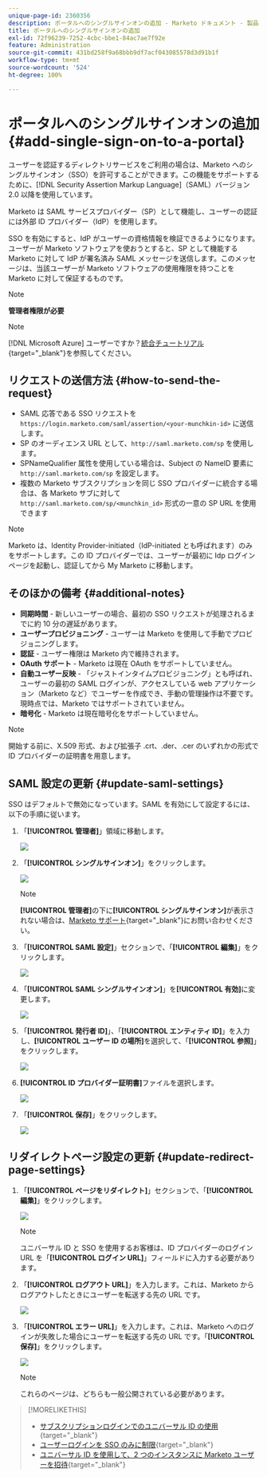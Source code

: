 ```yaml
---
unique-page-id: 2360356
description: ポータルへのシングルサインオンの追加 - Marketo ドキュメント - 製品ドキュメント
title: ポータルへのシングルサインオンの追加
exl-id: 72f96239-7252-4cbc-bbe1-84ac7ae7f92e
feature: Administration
source-git-commit: 431bd258f9a68bbb9df7acf043085578d3d91b1f
workflow-type: tm+mt
source-wordcount: '524'
ht-degree: 100%

---
```


# ポータルへのシングルサインオンの追加 {#add-single-sign-on-to-a-portal}

ユーザーを認証するディレクトリサービスをご利用の場合は、Marketo へのシングルサインオン（SSO）を許可することができます。この機能をサポートするために、[!DNL Security Assertion Markup Language]（SAML）バージョン 2.0 以降を使用しています。

Marketo は SAML サービスプロバイダー（SP）として機能し、ユーザーの認証には外部 ID プロバイダー（IdP）を使用します。

SSO を有効にすると、IdP がユーザーの資格情報を検証できるようになります。ユーザーが Marketo ソフトウェアを使おうとすると、SP として機能する Marketo に対して IdP が署名済み SAML メッセージを送信します。このメッセージは、当該ユーザーが Marketo ソフトウェアの使用権限を持つことを Marketo に対して保証するものです。

>[!NOTE]
>
>**管理者権限が必要**

>[!NOTE]
>
>[!DNL Microsoft Azure] ユーザーですか？[統合チュートリアル](https://azure.microsoft.com/ja-jp/documentation/articles/active-directory-saas-marketo-tutorial/){target="_blank"}を参照してください。

## リクエストの送信方法 {#how-to-send-the-request}

* SAML 応答である SSO リクエストを `https://login.marketo.com/saml/assertion/<your-munchkin-id>` に送信します。
* SP のオーディエンス URL として、`http://saml.marketo.com/sp` を使用します。
* SPNameQualifier 属性を使用している場合は、Subject の NameID 要素に `http://saml.marketo.com/sp` を設定します。
* 複数の Marketo サブスクリプションを同じ SSO プロバイダーに統合する場合は、各 Marketo サブに対して `http://saml.marketo.com/sp/<munchkin_id>` 形式の一意の SP URL を使用できます

>[!NOTE]
>
>Marketo は、Identity Provider-initiated（IdP-initiated とも呼ばれます）のみをサポートします。この ID プロバイダーでは、ユーザーが最初に Idp ログインページを起動し、認証してから My Marketo に移動します。

## そのほかの備考 {#additional-notes}

* **同期時間** - 新しいユーザーの場合、最初の SSO リクエストが処理されるまでに約 10 分の遅延があります。
* **ユーザープロビジョニング** - ユーザーは Marketo を使用して手動でプロビジョニングします。
* **認証** - ユーザー権限は Marketo 内で維持されます。
* **OAuth サポート** - Marketo は現在 OAuth をサポートしていません。
* **自動ユーザー反映** - 「ジャストインタイムプロビジョニング」とも呼ばれ、ユーザーの最初の SAML ログインが、アクセスしている web アプリケーション（Marketo など）でユーザーを作成でき、手動の管理操作は不要です。現時点では、Marketo ではサポートされていません。
* **暗号化** - Marketo は現在暗号化をサポートしていません。

>[!NOTE]
>
>開始する前に、X.509 形式、および拡張子 .crt、.der、.cer のいずれかの形式で ID プロバイダーの証明書を用意します。

## SAML 設定の更新 {#update-saml-settings}

SSO はデフォルトで無効になっています。SAML を有効にして設定するには、以下の手順に従います。

1. 「**[!UICONTROL 管理者]**」領域に移動します。

   ![](assets/add-single-sign-on-to-a-portal-1.png)

1. 「**[!UICONTROL シングルサインオン]**」をクリックします。

   ![](assets/add-single-sign-on-to-a-portal-2.png)

   >[!NOTE]
   >
   >**[!UICONTROL 管理者]**&#x200B;の下に&#x200B;**[!UICONTROL シングルサインオン]**&#x200B;が表示されない場合は、[Marketo サポート](https://nation.marketo.com/t5/Support/ct-p/Support){target="_blank"}にお問い合わせください。

1. 「**[!UICONTROL SAML 設定]**」セクションで、「**[!UICONTROL 編集]**」をクリックします。

   ![](assets/add-single-sign-on-to-a-portal-3.png)

1. 「**[!UICONTROL SAML シングルサインオン]**」を&#x200B;**[!UICONTROL 有効]**&#x200B;に変更します。

   ![](assets/add-single-sign-on-to-a-portal-4.png)

1. 「**[!UICONTROL 発行者 ID]**」、「**[!UICONTROL エンティティ ID]**」を入力し、**[!UICONTROL ユーザー ID の場所]**&#x200B;を選択して、「**[!UICONTROL 参照]**」をクリックします。

   ![](assets/add-single-sign-on-to-a-portal-5.png)

1. **[!UICONTROL ID プロバイダー証明書]**&#x200B;ファイルを選択します。

   ![](assets/add-single-sign-on-to-a-portal-6.png)

1. 「**[!UICONTROL 保存]**」をクリックします。

   ![](assets/add-single-sign-on-to-a-portal-7.png)

## リダイレクトページ設定の更新 {#update-redirect-page-settings}

1. 「**[!UICONTROL ページをリダイレクト]**」セクションで、「**[!UICONTROL 編集]**」をクリックします。

   ![](assets/add-single-sign-on-to-a-portal-8.png)

   >[!NOTE]
   >
   >ユニバーサル ID と SSO を使用するお客様は、ID プロバイダーのログイン URL を「**[!UICONTROL ログイン URL]**」フィールドに入力する必要があります。

1. 「**[!UICONTROL ログアウト URL]**」を入力します。これは、Marketo からログアウトしたときにユーザーを転送する先の URL です。

   ![](assets/add-single-sign-on-to-a-portal-9.png)

1. 「**[!UICONTROL エラー URL]**」を入力します。これは、Marketo へのログインが失敗した場合にユーザーを転送する先の URL です。「**[!UICONTROL 保存]**」をクリックします。

   ![](assets/add-single-sign-on-to-a-portal-10.png)

   >[!NOTE]
   >
   >これらのページは、どちらも一般公開されている必要があります。

>[!MORELIKETHIS]
>
>* [サブスクリプションログインでのユニバーサル ID の使用](/help/marketo/product-docs/administration/settings/using-a-universal-id-for-subscription-login.md){target="_blank"}
>* [ユーザーログインを SSO のみに制限](/help/marketo/product-docs/administration/additional-integrations/restrict-user-login-to-sso-only.md){target="_blank"}
>* [ユニバーサル ID を使用して、2 つのインスタンスに Marketo ユーザーを招待](https://nation.marketo.com/t5/Knowledgebase/Inviting-Marketo-Users-to-Two-Instances-with-Universal-ID-UID/ta-p/251122){target="_blank"}
